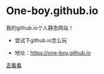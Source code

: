 # One-boy.github.io

我的github.io个人静态网站！

- 尝试下github.io怎么玩

- 地址：https://one-boy.github.io

[去看看](https://one-boy.github.io)
